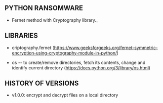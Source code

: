 
## PYTHON RANSOMWARE
 
- Fernet method with Cryptography library._
 
## LIBRARIES
 
- criptography.fernet (https://www.geeksforgeeks.org/fernet-symmetric-encryption-using-cryptography-module-in-python/)
 
- os -- to create/remove directories, fetch its contents, change and identify current directory (https://docs.python.org/3/library/os.html)
 
 
## HISTORY OF VERSIONS
 
- v1.0.0: encrypt and decrypt files on a local directory
 
